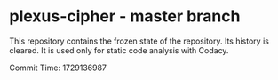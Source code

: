 # plexus-cipher - master branch

This repository contains the frozen state of the repository.
Its history is cleared. It is used only for static code
analysis with Codacy.

Commit Time: 1729136987